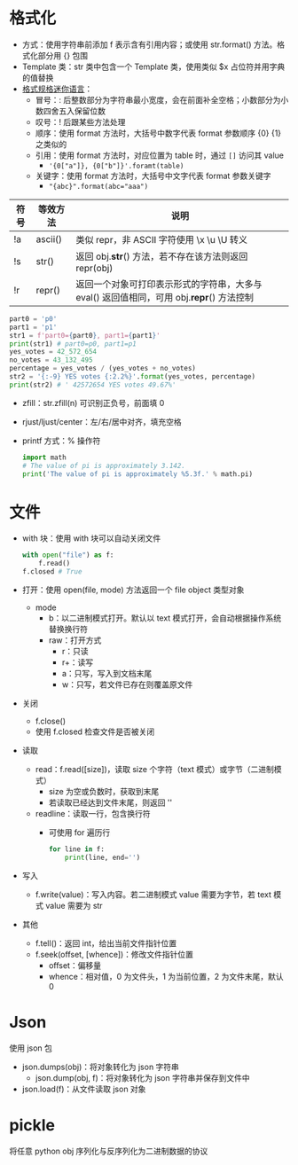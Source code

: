 # 格式化

- 方式：使用字符串前添加 f 表示含有引用内容；或使用 str.format() 方法。格式化部分用 {} 包围
- Template 类：str 类中包含一个 Template 类，使用类似 $x 占位符并用字典的值替换
- [格式规格迷你语言](https://docs.python.org/zh-cn/3.8/library/string.html#formatspec)：
	- 冒号：: 后整数部分为字符串最小宽度，会在前面补全空格；小数部分为小数四舍五入保留位数
	- 叹号：! 后跟某些方法处理
	- 顺序：使用 format 方法时，大括号中数字代表 format 参数顺序 {0} {1} 之类似的
	- 引用：使用 format 方法时，对应位置为 table 时，通过 `[]` 访问其 value
		- `'{0["a"]}, {0["b"]}'.foramt(table)`
	- 关键字：使用 format 方法时，大括号中文字代表 format 参数关键字
		- `"{abc}".format(abc="aaa")`

 | 符号 | 等效方法 | 说明                                                                                       |
 | ---- | -------- | ------------------------------------------------------------------------------------------ |
 | !a   | ascii()  | 类似 repr，非 ASCII 字符使用 \x \u \U 转义                                                 |
 | !s   | str()    | 返回 obj.__str__() 方法，若不存在该方法则返回 repr(obj)                                    | 
 | !r   | repr()   | 返回一个对象可打印表示形式的字符串，大多与 eval() 返回值相同，可用 obj.__repr__() 方法控制 |

```python
part0 = 'p0'
part1 = 'p1'
str1 = f'part0={part0}, part1={part1}'
print(str1) # part0=p0, part1=p1
yes_votes = 42_572_654
no_votes = 43_132_495
percentage = yes_votes / (yes_votes + no_votes)
str2 = '{:-9} YES votes {:2.2%}'.format(yes_votes, percentage)
print(str2) # ' 42572654 YES votes 49.67%'
```

- zfill：str.zfill(n) 可识别正负号，前面填 0
- rjust/ljust/center：左/右/居中对齐，填充空格
- printf 方式：% 操作符
    
    ```python
    import math
    # The value of pi is approximately 3.142.
    print('The value of pi is approximately %5.3f.' % math.pi)
    ```
# 文件

- with 块：使用 with 块可以自动关闭文件
    
    ```python
    with open("file") as f:
        f.read()
    f.closed # True
    ```
    
- 打开：使用 open(file, mode) 方法返回一个 file object 类型对象
    - mode
        - b：以二进制模式打开。默认以 text 模式打开，会自动根据操作系统替换换行符
        - raw：打开方式
            - r：只读
            - r+：读写
            - a：只写，写入到文档末尾
            - w：只写，若文件已存在则覆盖原文件
- 关闭
    - f.close()
    - 使用 f.closed 检查文件是否被关闭
- 读取
    - read：f.read([size])，读取 size 个字符（text 模式）或字节（二进制模式）
        - size 为空或负数时，获取到末尾
        - 若读取已经达到文件末尾，则返回 ''
    - readline：读取一行，包含换行符
        - 可使用 for 遍历行
            
            ```python
            for line in f:
                print(line, end='')
            ```
            
- 写入
    - f.write(value)：写入内容。若二进制模式 value 需要为字节，若 text 模式 value 需要为 str
- 其他
    - f.tell()：返回 int，给出当前文件指针位置
    - f.seek(offset, [whence])：修改文件指针位置
        - offset：偏移量
        - whence：相对值，0 为文件头，1 为当前位置，2 为文件末尾，默认 0
# Json

使用 json 包
- json.dumps(obj)：将对象转化为 json 字符串
    - json.dump(obj, f)：将对象转化为 json 字符串并保存到文件中
- json.load(f)：从文件读取 json 对象
# pickle

将任意 python obj 序列化与反序列化为二进制数据的协议
